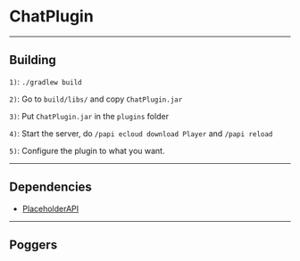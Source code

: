 # ChatPlugin

---
## Building

`1)`: `./gradlew build`

`2)`: Go to `build/libs/` and copy `ChatPlugin.jar`

`3)`: Put `ChatPlugin.jar` in the `plugins` folder

`4)`: Start the server, do `/papi ecloud download Player` and `/papi reload`

`5)`: Configure the plugin to what you want.


---
## Dependencies

- [PlaceholderAPI](https://ci.extendedclip.com/view/Plugins/job/PlaceholderAPI/)

---
## Poggers
